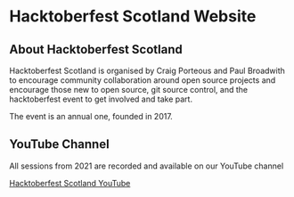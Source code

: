 # Hacktoberfest Scotland Website

## About Hacktoberfest Scotland

Hacktoberfest Scotland is organised by Craig Porteous and Paul Broadwith to encourage community collaboration around open source projects and encourage those new to open source, git source control, and the hacktoberfest event to get involved and take part.

The event is an annual one, founded in 2017.

## YouTube Channel

All sessions from 2021 are recorded and available on our YouTube channel

[Hacktoberfest Scotland YouTube]()
